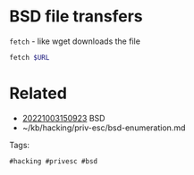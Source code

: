 # BSD file transfers
`fetch` - like wget
downloads the file
```bash
fetch $URL
```

# Related

- [20221003150923](/zet/20221003150923/README.md) BSD
- ~/kb/hacking/priv-esc/bsd-enumeration.md

Tags:

    #hacking #privesc #bsd 
